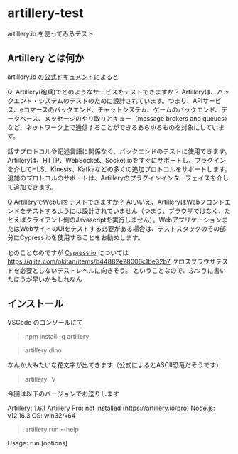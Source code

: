 # artillery-test
artillery.io を使ってみるテスト

## Artillery とは何か

artillery.io の[公式ドキュメント](https://artillery.io/docs/guides/overview/why-artillery.html#What-kinds-of-services-can-I-test-with-Artillery)によると

Q: Artillery(砲兵)でどのようなサービスをテストできますか？
Artilleryは、バックエンド・システムのテストのために設計されています。つまり、APIサービス、eコマースのバックエンド、チャットシステム、ゲームのバックエンド、データベース、メッセージのやり取りとキュー（message brokers and queues）など、ネットワーク上で通信することができるあらゆるものを対象にしています。

話すプロトコルや記述言語に関係なく、バックエンドのテストに使用できます。Artilleryは、HTTP、WebSocket、Socket.ioをすぐにサポートし、プラグインを介してHLS、Kinesis、Kafkaなどの多くの追加プロトコルをサポートします。追加のプロトコルのサポートは、Artilleryのプラグインインターフェイスを介して追加できます。

Q:ArtilleryでWebUIをテストできますか？
A:いいえ、ArtilleryはWebフロントエンドをテストするようには設計されていません（つまり、ブラウザではなく、たとえばクライアント側のJavascriptを実行しません）。WebアプリケーションまたはWebサイトのUIをテストする必要がある場合は、テストスタックのその部分にCypress.ioを使用することをお勧めします。

とのことなのですが [Cypress.io](https://www.cypress.io/) については
https://qiita.com/okitan/items/b44882e28006c1be32b7
クロスブラウザテストを必要としないテストレベルに向きそう。
ということなので、ふつうに書いたほうが早いかもしれなん



## インストール

VSCode のコンソールにて

> npm install -g artillery

> artillery dino

なんか人みたいな花文字が出てきます（公式によるとASCII恐竜だそうです）

> artillery -V

今回は以下のバージョンでお送りします

Artillery: 1.6.1
Artillery Pro: not installed (https://artillery.io/pro)
Node.js: v12.16.3
OS: win32/x64

> artillery run --help 


  Usage: run [options] <script>

  Run a test script. Example: `artillery run benchmark.json`

  Options:

    -h, --help                    output usage information
    -t, --target <url>            Set target URL
    -p, --payload <path>          Set payload file (CSV)
    -o, --output <path>           Set file to write stats to (will output to stdout by default)
    -k, --insecure                Allow insecure TLS connections, e.g. with a self-signed cert
    -e, --environment <name>      Specify the environment to be used
    -c, --config <path>           Load test config from a file
    --overrides <JSON>            Object describing parts of the test script to override (experimental)
    -v, --variables <definition>  Set variables for the test dynamically (JSON object)
    -q, --quiet                   Do not print anything to stdout


> artillery run --output report.json my-script.yaml

JSON形式のレポートを取得できる

## テストのための環境をつくる

こちらを参考に「[WebSocket の負荷テストは Artillery でシュッと簡単に実行しよう](https://qiita.com/G-awa/items/5ecffe5bf2b68a1fa221)」…。


> npm install ws

server.js を書きます。

> node server.js

VSCodeのメニュー「Terminal」から「New Terminal」を開きます(Ctrl+Shift+@)。
ターミナルウインドウの右側に「2: Powershell」と表示されて切り替えることができます。
こちらで [wscat](https://github.com/websockets/wscat) をインストールします。

 > npm install -g wscat

 > wscat -c ws://localhost:3000 

これで hello と打てば他のクライアントにブロードキャストされるリピーターができました。

Ctrl+Shift+@でターミナルを増やして、`` wscat -c ws://localhost:3000 `` で接続してたくさん増やしてみましょう。

## Artillery を使用して負荷テストを実行する
さて Artillery を使用して負荷テストをかけてみます。
シナリオファイルを新規作成して scenario.yml として保存しておきます。

```scenario.yml
config:
  target: "ws://localhost:3000"
  phases:
    - duration: 20
      arrivalRate: 10
scenarios:
  - engine: "ws"
    flow:
      - send: "やほ～★"
```

あたらしいターミナルを開いて ``artillery run scenario.yml`` します

```
Started phase 0, duration: 20s @ 11:55:21(+0900) 2020-10-08
Report @ 11:55:31(+0900) 2020-10-08
Elapsed time: 10 seconds
  Scenarios launched:  99
  Scenarios completed: 99
  Requests completed:  99
  Mean response/sec: 10.03
  Response time (msec):
    min: 0.1
    max: 0.5
    median: 0.1
    p95: 0.1
    p99: 0.5
  Codes:
    0: 99

Report @ 11:55:41(+0900) 2020-10-08
Elapsed time: 20 seconds
  Scenarios launched:  100
  Scenarios completed: 100
  Requests completed:  100
  Mean response/sec: 10.02
  Response time (msec):
    min: 0.1
    max: 1.6
    median: 0.1
    p95: 0.1
    p99: 1.1
  Codes:
    0: 100

Report @ 11:55:42(+0900) 2020-10-08
Elapsed time: 20 seconds
  Scenarios launched:  1
  Scenarios completed: 1
  Requests completed:  1
  Mean response/sec: 2
  Response time (msec):
    min: 0.1
    max: 0.1
    median: 0.1
    p95: 0.1
    p99: 0.1
  Codes:
    0: 1

All virtual users finished
Summary report @ 11:55:42(+0900) 2020-10-08
  Scenarios launched:  200
  Scenarios completed: 200
  Requests completed:  200
  Mean response/sec: 9.8
  Response time (msec):
    min: 0.1
    max: 1.6
    median: 0.1
    p95: 0.1
    p99: 0.5
  Scenario counts:
    0: 200 (100%)
  Codes:
    0: 200
```
![https://raw.githubusercontent.com/kaitas/artillery-test/pub/pub/shot1.png](testing terminal)

無事に全ターミナルに文字列を送ってくれたようです。

フェーズ0、持続時間：20秒、経過時間：10秒、シナリオ開始～完了、平均応答/秒：10.03秒、応答時間（ミリ秒）の最小0.1、最大1.6、中央値0.1、p95,p99は統計(検定)のp値のようです。

ここでconfigセクションを見直してみます。

 - target : テスト対象のアプリケーションのURI。HTTPアプリケーションの場合、これはすべてのリクエストのベースURL ``http://myapp.staging.local``。 WebSocketサーバーの場合、サーバーのホスト名（およびオプションでポート）``ws://127.0.0.1`` になります。
 - environments : 環境のリストと関連するターゲットURLを指定します。
 - phases : テストの期間とリクエストの頻度を指定します。
 - payload : CSVファイルから変数をインポートするために使用されます。
 - variables : 変数を外部CSVファイルからロードするのではなく、インラインで設定します
 - defaults : すべてのHTTPリクエストに適用されるデフォルトのヘッダーを設定します
 - plugins : プラグインを構成します
 - processor : カスタムJSコードをロードします
 - tls : Artilleryが自己署名証明書を処理する方法を構成します。HTTPリファレンスを参照してください
 - ensure : 待ち時間またはエラー率の成功条件を設定します。CI / CDに役立ちます

というわけで ``phases`` の ``duration: 2`` などすると2回になります。


ペイロードを載せたり、待ち時間を ``think``で追加できるようなのでこれは使えそう（作業はまたの機会に）。

## 参考文献

- [ARTILLERY:Installing](https://artillery.io/docs/guides/getting-started/installing-artillery.html#Installing)
- [WebSocket の負荷テストは Artillery でシュッと簡単に実行しよう @G-awa 2020年03月22日](https://qiita.com/G-awa/items/5ecffe5bf2b68a1fa221)

